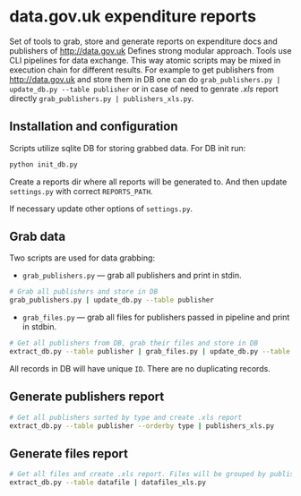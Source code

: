 # data.gov.uk expenditure reports
Set of tools to grab, store and generate reports on expenditure docs and publishers of http://data.gov.uk Defines strong modular approach. Tools use CLI pipelines for data exchange. This way atomic scripts may be mixed in execution chain for different results. For example to get publishers from http://data.gov.uk and store them in DB one can do ```grab_publishers.py | update_db.py --table publisher``` or in case of need to genrate *.xls* report directly ```grab_publishers.py | publishers_xls.py```.

Installation and configuration
------------------------------
Scripts utilize sqlite DB for storing grabbed data. For DB init run:
```sh
python init_db.py
```

Create a reports dir where all reports will be generated to. And then update ```settings.py``` with correct ```REPORTS_PATH```.

If necessary update other options of ```settings.py```.

Grab data
---------
Two scripts are used for data grabbing:
* ```grab_publishers.py``` — grab all publishers and print in stdin.
```sh
# Grab all publishers and store in DB
grab_publishers.py | update_db.py --table publisher
```
* ```grab_files.py``` — grab all files for publishers passed in pipeline and print in stdbin.
```sh
# Get all publishers from DB, grab their files and store in DB
extract_db.py --table publisher | grab_files.py | update_db.py --table datafile
```

All records in DB will have unique ```ID```. There are no duplicating records.

Generate publishers report
--------------------------
```sh
# Get all publishers sorted by type and create .xls report
extract_db.py --table publisher --orderby type | publishers_xls.py
```

Generate files report
--------------------------
```sh
# Get all files and create .xls report. Files will be grouped by publisher.
extract_db.py --table datafile | datafiles_xls.py
```

